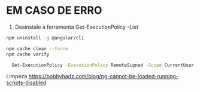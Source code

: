 
# EM CASO DE ERRO

1. Desinstale a ferramenta
Get-ExecutionPolicy -List

```bash
npm uninstall -g @angular/cli
```

```bash
npm cache clean --force
npm cache verify
```

```bash
  Set-ExecutionPolicy -ExecutionPolicy RemoteSigned -Scope CurrentUser
```

Limpeza
https://bobbyhadz.com/blog/ng-cannot-be-loaded-running-scripts-disabled
